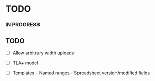 # TODO

### IN PROGRESS

## TODO

- [ ] Allow arbitrary width uploads
- [ ] TLA+ model
- [ ] Templates
      - Named ranges
      - Spreadsheet version/modified fields


